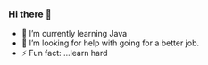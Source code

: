 ### Hi there 👋

- 🌱 I’m currently learning Java
- 🤔 I’m looking for help with going for a better job.
- ⚡ Fun fact: ...learn hard

